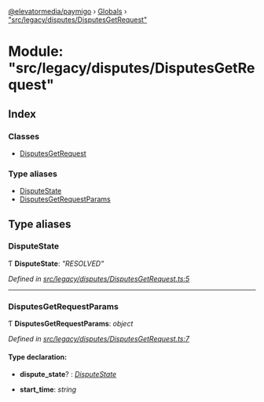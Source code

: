 [@elevatormedia/paymigo](../README.md) › [Globals](../globals.md) › ["src/legacy/disputes/DisputesGetRequest"](_src_legacy_disputes_disputesgetrequest_.md)

# Module: "src/legacy/disputes/DisputesGetRequest"

## Index

### Classes

-   [DisputesGetRequest](../classes/_src_legacy_disputes_disputesgetrequest_.disputesgetrequest.md)

### Type aliases

-   [DisputeState](_src_legacy_disputes_disputesgetrequest_.md#disputestate)
-   [DisputesGetRequestParams](_src_legacy_disputes_disputesgetrequest_.md#disputesgetrequestparams)

## Type aliases

### DisputeState

Ƭ **DisputeState**: _"RESOLVED"_

_Defined in [src/legacy/disputes/DisputesGetRequest.ts:5](https://github.com/ELEVATORmedia/paymigo/blob/db26ee3/src/legacy/disputes/DisputesGetRequest.ts#L5)_

---

### DisputesGetRequestParams

Ƭ **DisputesGetRequestParams**: _object_

_Defined in [src/legacy/disputes/DisputesGetRequest.ts:7](https://github.com/ELEVATORmedia/paymigo/blob/db26ee3/src/legacy/disputes/DisputesGetRequest.ts#L7)_

#### Type declaration:

-   **dispute_state**? : _[DisputeState](_src_legacy_disputes_disputesgetrequest_.md#disputestate)_

-   **start_time**: _string_
